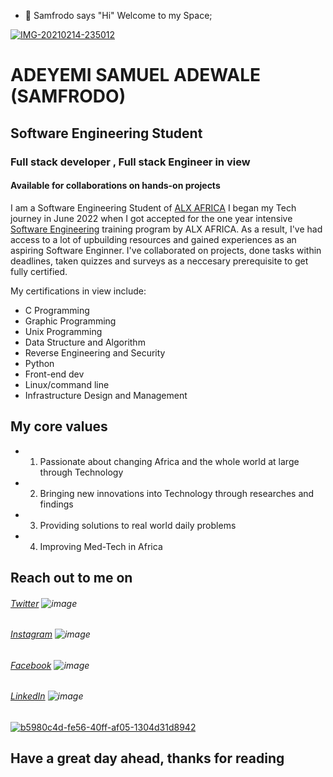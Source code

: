 - 👋 Samfrodo says "Hi"
Welcome to my Space;

<a href="https://ibb.co/WkNR9FR"><img src="https://i.ibb.co/fkVTRtT/IMG-20210214-235012.jpg" alt="IMG-20210214-235012" border="0"></a>

# ADEYEMI SAMUEL ADEWALE (SAMFRODO)
## Software Engineering Student
### Full stack developer , Full stack Engineer in view
#### Available for collaborations on hands-on projects
I am a Software Engineering Student of [ALX AFRICA](https://www.alxafrica.com)
I began my Tech journey in June 2022 when I got accepted for the one year intensive
[Software Engineering](https://www.alxafrica.com/programme_post/full-stack-software-engineer) training program by ALX AFRICA. As a result, I've had access to a lot of upbuilding resources and gained experiences as an aspiring Software Enginner.
I've collaborated on projects, done tasks within deadlines, taken quizzes and surveys as a neccesary prerequisite to get fully certified.

My certifications in view include:
- C Programming
- Graphic Programming 
- Unix Programming
- Data Structure and Algorithm
- Reverse Engineering and Security
- Python
- Front-end dev
- Linux/command line
- Infrastructure Design and Management 


## My core values
  -    1.  Passionate about changing Africa and the whole world at large through Technology
  -    2.  Bringing new innovations into Technology through researches and findings
  -    3.  Providing solutions to real world daily problems
  -    4.  Improving Med-Tech in Africa

## Reach out to me on

###### [Twitter](https://twitter.com/adeyemifrodo?t=6JGpNMULaRPkxUWk-9pGug&s=09) ![image](https://user-images.githubusercontent.com/106933402/185825114-48aecc27-08d6-42fe-a77a-811439356247.png)

###### [Instagram](https://www.instagram.com/adeyemifrodo/) ![image](https://user-images.githubusercontent.com/106933402/185825340-cc014407-6242-45e4-8bd7-85f7cba492d4.png)

###### [Facebook](https://www.facebook.com/SAMFRODO100) ![image](https://user-images.githubusercontent.com/106933402/185828761-a9a56af0-2e4d-404a-849a-13e1d9db2dd1.png)

###### [LinkedIn](https://www.linkedin.com/in/samuel-adeyemi-a50055160) ![image](https://user-images.githubusercontent.com/106933402/185828055-400303e2-1888-4624-af76-943d18a37288.png) 


<a href="https://ibb.co/x6X0K16"><img src="https://i.ibb.co/0rmSpCr/b5980c4d-fe56-40ff-af05-1304d31d8942.jpg" alt="b5980c4d-fe56-40ff-af05-1304d31d8942" border="0"></a>
## Have a great day ahead, thanks for reading

